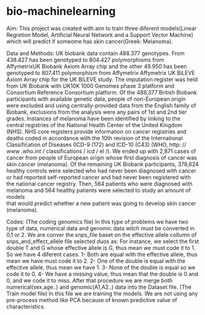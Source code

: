 # bio-machinelearning
Aim:
This project was created with aim to train three diferent models(Linear Regretion Model, Artificial Neural Network and a 
Support Vector Machine) which will predict if someome has skin cancer(Greek: Melanoma). 

Data and Methods:
UK biobank data contain 488.377 genotypes. 
From 438.427 has been genotyped to 804.427 polymorphisms from AffymetrixUK  Biobank  Axiom  Array  chip and the other 49.950 has been 
genotyped to 807.411 polymorphism from Affymetrix  Affymetrix  UK  BiLEVE  Axiom  Array  chip for the UK  BiLEVE study. 
The imputation register was held from UK Biobank with UK10K 1000 Genomes phase 3 platform and Consortium Reference Consortium platform.
Of the 488,377 British Biobank participants with available genetic data, people of non-European origin were excluded and using 
centrally-provided data from the English family of Biobank, exclusions from the analysis were any pairs of 1st and 2nd tier grades.
Instances of melanoma have been identified by linking to the central registries of the National Health Center of the United Kingdom (NHS).
NHS core registers provide information on cancer registries and deaths coded in accordance with the 10th revision of the International 
Classification of Diseases (ICD-9 (172) and ICD-10 (C43) (WHO, http: // www .who.int / classifications / icd / el /).
We ended up with 2,871 cases of cancer from people of European origin whose first diagnosis of cancer was skin cancer (melanoma). 
Of the remaining UK Biobank participants, 378,624 healthy controls were selected who had never been diagnosed with cancer or had reported 
self-reported cancer and had never been registered with the national cancer registry.
Then, 564 patients who were diagnosed with melanoma and 564 healthy patients were selected to study an amount of models  
that would predict whether a new patient was going to develop skin cancer (melanoma).

Codes:
(The coding genomics file)
In this type of problems we have two type of data, numerical data and genomic data witch must be converted in 0,1 or 2.
We are conver the snps_file baset on the effective allele collumn of snps_and_effect_allele file selected duos as:
For instance, we select the first double T and G whose effective allele is G, thus mean we must code it to 1. 
So we have 4 diferent cases. 1- Both are equal with the effective allele, thus mean we have must code it to 2.
2- One of the double is equal with the effective allele, thus mean we have 1. 3- None of the double is equal so we code it to 0. 
4- We have a missing value, thus mean that the double is 0 and 0, and we code it to miss.
After that procedure we are merge both numerical(sex,age..) and genomic(A1,A2..) data into the Dataset file. 
(The Train model file)
In this file we are training the models. We are not using any pre-process method like PCA because of known predictive value of characteristics.


